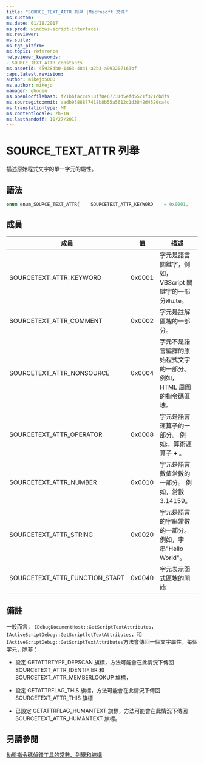 ```yaml
---
title: "SOURCE_TEXT_ATTR 列舉 |Microsoft 文件"
ms.custom: 
ms.date: 01/18/2017
ms.prod: windows-script-interfaces
ms.reviewer: 
ms.suite: 
ms.tgt_pltfrm: 
ms.topic: reference
helpviewer_keywords:
- SOURCE_TEXT_ATTR constants
ms.assetid: 459384b0-1463-4841-a2b3-a993207163bf
caps.latest.revision: 
author: mikejo5000
ms.author: mikejo
manager: ghogen
ms.openlocfilehash: f21bbfacc4918ff0e67731d5efd5521f371cbdf9
ms.sourcegitcommit: aadb9588877418b8b55a5612c1d3842d4520ca4c
ms.translationtype: MT
ms.contentlocale: zh-TW
ms.lasthandoff: 10/27/2017
---
```

# <a name="sourcetextattr-enumeration"></a>SOURCE_TEXT_ATTR 列舉
描述原始程式文字的單一字元的屬性。  
  
## <a name="syntax"></a>語法  
  
```cpp  
enum enum_SOURCE_TEXT_ATTR{    SOURCETEXT_ATTR_KEYWORD    = 0x0001,    SOURCETEXT_ATTR_COMMENT    = 0x0002,    SOURCETEXT_ATTR_NONSOURCE    = 0x0004,    SOURCETEXT_ATTR_OPERATOR   = 0x0008,    SOURCETEXT_ATTR_NUMBER    = 0x0010,    SOURCETEXT_ATTR_STRING    = 0x0020,    SOURCETEXT_ATTR_FUNCTION_START  = 0x0040};  
```  
  
## <a name="members"></a>成員  
  
|成員|值|描述|  
|------------|-----------|-----------------|  
|SOURCETEXT_ATTR_KEYWORD|0x0001|字元是語言關鍵字，例如，VBScript 關鍵字的一部分`While`。|  
|SOURCETEXT_ATTR_COMMENT|0x0002|字元是註解區塊的一部分。|  
|SOURCETEXT_ATTR_NONSOURCE|0x0004|字元不是語言編譯的原始程式文字的一部分。 例如，HTML 周圍的指令碼區塊。|  
|SOURCETEXT_ATTR_OPERATOR|0x0008|字元是語言運算子的一部分。 例如:，算術運算子 **+** 。|  
|SOURCETEXT_ATTR_NUMBER|0x0010|字元是語言數值常數的一部分。  例如，常數 3.14159。|  
|SOURCETEXT_ATTR_STRING|0x0020|字元是語言的字串常數的一部分。 例如，字串"Hello World"。|  
|SOURCETEXT_ATTR_FUNCTION_START|0x0040|字元表示函式區塊的開始|  
  
## <a name="remarks"></a>備註  
 一般而言， `IDebugDocumentHost::GetScriptTextAttributes`， `IActiveScriptDebug::GetScriptletTextAttributes`，和`IActiveScriptDebug::GetScriptTextAttributes`方法會傳回一個文字屬性，每個字元，除非：  
  
-   設定 GETATTRTYPE_DEPSCAN 旗標，方法可能會在此情況下傳回 SOURCETEXT_ATTR_IDENTIFIER 和 SOURCETEXT_ATTR_MEMBERLOOKUP 旗標，  
  
-   設定 GETATTRFLAG_THIS 旗標，方法可能會在此情況下傳回 SOURCETEXT_ATTR_THIS 旗標  
  
-   已設定 GETATTRFLAG_HUMANTEXT 旗標，方法可能會在此情況下傳回 SOURCETEXT_ATTR_HUMANTEXT 旗標。  
  
## <a name="see-also"></a>另請參閱  
 [動態指令碼偵錯工具的常數、列舉和結構](../../winscript/reference/active-script-debugger-constants-enumerations-and-structures.md)